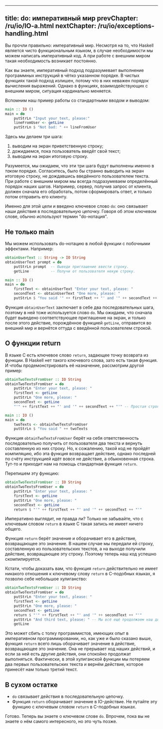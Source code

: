 ----
title: do: императивный мир
prevChapter: /ru/io/IO-a.html
nextChapter: /ru/io/exceptions-handling.html
----

Вы прочли правильно: императивный мир. Несмотря на то, что Haskell является чисто функциональным языком, в случае необходимости мы можем написать императивный код. А при работе с внешним миром такая необходимость возникает постоянно.

Как вы знаете, императивный подход подразумевает выполнение программных инструкций в чётко указанном порядке. В чистых функциях такой подход излишен, потому что в них неважен порядок вычисления выражений. Однако в функциях, взаимодействующих с внешним миром, ситуация кардинально меняется.

Вспомним наш пример работы со стандартными вводом и выводом:

```haskell
main :: IO ()
main = do
    putStrLn "Input your text, please:"
    lineFromUser <- getLine               
    putStrLn $ "Not bad: " ++ lineFromUser   
```

Здесь мы делаем три шага:

1.  выводим на экран приветственную строку;
2.  дожидаемся, пока пользователь введёт свой текст;
3.  выводим на экран итоговую строку.

Разумеется, мы ожидаем, что эти три шага будут выполнены именно в _таком_ порядке. Согласитесь, было бы странно выводить на экран итоговую строку, не дождавшись введённого пользователем текста. При работе с внешним миром мы всегда подразумеваем определённый порядок наших шагов. Например, сервер, получив запрос от клиента, должен сначала его обработать, потом сформировать ответ, и только потом отправить его клиенту.

Именно для этой цели и введено ключевое слово `do`: оно связывает наши действия в последовательную цепочку. Говоря об этом ключевом слове, обычно используют термин "do-нотация".

## Не только main

Мы можем использовать do-нотацию в любой функции с побочными эффектами. Например:

```haskell
obtainUserText :: String -> IO String
obtainUserText prompt = do
    putStrLn prompt  -- Выведи приглашение ввести строку.
    getLine          -- Получи от пользователя некую строку.

main :: IO ()
main = do
    firstText <- obtainUserText "Enter your text, please: "
    secondText <- obtainUserText "One more, please: "
    putStrLn $ "You said '" ++ firstText ++ "' and '" ++ secondText ++ "'"
```

Функция `obtainUserText` заключает в себе два последовательных шага, поэтому в ней тоже используется слово `do`. Мы ожидаем, что сначала будет выведено соответствующее приглашение на экран, и только после этого действие, порождённое функцией `getLine`, отправится во внешний мир и вернётся оттуда с введённой пользователем строкой.

## О функции return

В языке C есть ключевое слово `return`, задающее точку возврата из функции. В Haskell нет такого ключевого слова, зато есть такая функция. И чтобы продемонстрировать её назначение, рассмотрим другой пример:

```haskell
obtainTwoTextsFromUser :: IO String
obtainTwoTextsFromUser = do
    putStrLn "Enter your text, please: "
    firstText <- getLine
    putStrLn "One more, please: "
    secondText <- getLine
    "'" ++ firstText ++ "' and '" ++ secondText ++ "'" -- Простая строка??

main :: IO ()
main = do
    twoTexts <- obtainTwoTextsFromUser
    putStrLn $ "You said " ++ twoTexts
```

Функция `obtainTwoTextsFromUser` берёт на себя ответственность последовательно получить от пользователя два текста и вернуть составленную из них строку. Но, к сожалению, такой код не пройдёт компиляцию, ибо эта функция возвращает действие, однако последней по счёту инструкцией идёт вовсе не действие, а обыкновенная строка. Тут-то и приходит нам на помощь стандартная функция `return`.

Перепишем эту функцию:

```haskell
obtainTwoTextsFromUser :: IO String
obtainTwoTextsFromUser = do
    putStrLn "Enter your text, please: "
    firstText <- getLine
    putStrLn "One more, please: "
    secondText <- getLine
    return $ "'" ++ firstText ++ "' and '" ++ secondText ++ "'"
```

Императивно выглядит, не правда ли? Только не забывайте, что с ключевым словом `return` в языке C такая запись не имеет ничего общего.

Функция `return` берёт значение и оборачивает его в действие, возвращающее это значение. В нашем случае мы передали ей строку, составленную из пользовательских текстов, а на выходе получили действие, возвращающее эту строку. Поэтому теперь наш код успешно скомпилируется.

Кстати, чтобы доказать вам, что функция `return` действительно не имеет никакого отношения к ключевому слову `return` в C-подобных языках, я позволю себе небольшое хулиганство:

```haskell
obtainTwoTextsFromUser :: IO String
obtainTwoTextsFromUser = do
    putStrLn "Enter your text, please: "
    firstText <- getLine
    putStrLn "One more, please: "
    secondText <- getLine
    return $ "'" ++ firstText ++ "' and '" ++ secondText ++ "'"
    putStrLn "And third text, please: " -- Мы всё ещё продолжаем наш диалог!
    getLine
```

Это может сбить с толку программистов, имеющих опыт в императивном программировании, но, как уже и было сказано выше, функция `return` всего лишь оборачивает значение в действие, возвращающее это значение. Она не прерывает ход наших действий, и если за ней есть другие действия, они спокойно продолжат выполняться. Фактически, в этой хулиганской функции мы потеряем два первых пользовательских текста и вернём действие, которое принесёт нам только третий текст.

## В сухом остатке

* `do` связывает действия в последовательную цепочку.
* Функция `return` оборачивает значение в IO-действие. Не путайте эту функцию с ключевым словом `return` в C-подобных языках.

Готово. Теперь вы знаете о ключевом слове `do`. Впрочем, пока вы не знаете о нём самого интересного, но это чуть позже.

